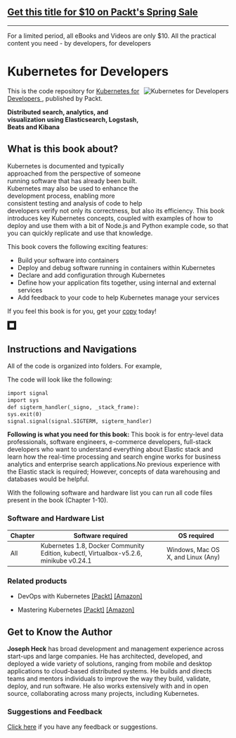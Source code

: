 ## [Get this title for $10 on Packt's Spring Sale](https://www.packt.com/B09570?utm_source=github&utm_medium=packt-github-repo&utm_campaign=spring_10_dollar_2022)
-----
For a limited period, all eBooks and Videos are only $10. All the practical content you need \- by developers, for developers

# Kubernetes for Developers 

<a href="https://prod.packtpub.com/in/virtualization-and-cloud/kubernetes-developers?utm_source=github&utm_medium=repository&utm_campaign=9781788834759"><img src="https://prod.packtpub.com/media/catalog/product/cache/e4d64343b1bc593f1c5348fe05efa4a6/b/0/b09570.png" alt="Kubernetes for Developers " height="256px" align="right"></a>

This is the code repository for [Kubernetes for Developers ](https://prod.packtpub.com/in/virtualization-and-cloud/kubernetes-developers?utm_source=github&utm_medium=repository&utm_campaign=9781788834759), published by Packt.

**Distributed search, analytics, and visualization using Elasticsearch, Logstash, Beats and Kibana**

## What is this book about?
Kubernetes is documented and typically approached from the perspective of someone running software that has already been built. Kubernetes may also be used to enhance the development process, enabling more consistent testing and analysis of code to help developers verify not only its correctness, but also its efficiency. This book introduces key Kubernetes concepts, coupled with examples of how to deploy and use them with a bit of Node.js and Python example code, so that you can quickly replicate and use that knowledge.

This book covers the following exciting features:
* Build your software into containers
* Deploy and debug software running in containers within Kubernetes
* Declare and add configuration through Kubernetes
* Define how your application fits together, using internal and external services
* Add feedback to your code to help Kubernetes manage your services

If you feel this book is for you, get your [copy](https://www.amazon.com/dp/1788834755) today!

<a href="https://www.packtpub.com/?utm_source=github&utm_medium=banner&utm_campaign=GitHubBanner"><img src="https://raw.githubusercontent.com/PacktPublishing/GitHub/master/GitHub.png" 
alt="https://www.packtpub.com/" border="5" /></a>

## Instructions and Navigations
All of the code is organized into folders. For example, 

The code will look like the following:
```
import signal
import sys
def sigterm_handler(_signo, _stack_frame):
sys.exit(0)
signal.signal(signal.SIGTERM, sigterm_handler)
```

**Following is what you need for this book:**
This book is for entry-level data professionals, software engineers, e-commerce developers, full-stack developers who want to understand everything about Elastic stack and learn how the real-time processing and search engine works for business analytics and enterprise search applications.No previous experience with the Elastic stack is required; However, concepts of data warehousing and databases would be helpful.

With the following software and hardware list you can run all code files present in the book (Chapter 1-10).

### Software and Hardware List
| Chapter  | Software required                                                                      | OS required                        |
| -------- | -------------------------------------------------------------------------------------- | ---------------------------------- |
| All      | Kubernetes 1.8, Docker Community Edition, kubectl, Virtualbox-v5.2.6, minikube v0.24.1 | Windows, Mac OS X, and Linux (Any) |


### Related products
* DevOps with Kubernetes [[Packt]](https://prod.packtpub.com/in/virtualization-and-cloud/devops-kubernetes?utm_source=github&utm_medium=repository&utm_campaign=9781788396646) [[Amazon]](https://www.amazon.com/dp/1788396642)

* Mastering Kubernetes [[Packt]](https://prod.packtpub.com/in/virtualization-and-cloud/mastering-kubernetes?utm_source=github&utm_medium=repository&utm_campaign=9781786461001) [[Amazon]](https://www.amazon.com/dp/1786461005)


## Get to Know the Author
**Joseph Heck**
 has broad development and management experience across start-ups and large companies. He has architected, developed, and deployed a wide variety of solutions, ranging from mobile and desktop applications to cloud-based distributed systems.
He builds and directs teams and mentors individuals to improve the way they build, validate, deploy, and run software. He also works extensively with and in open source, collaborating across many projects, including Kubernetes.


### Suggestions and Feedback
[Click here](https://docs.google.com/forms/d/e/1FAIpQLSdy7dATC6QmEL81FIUuymZ0Wy9vH1jHkvpY57OiMeKGqib_Ow/viewform) if you have any feedback or suggestions.


